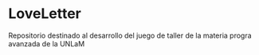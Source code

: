 # LoveLetter
Repositorio destinado al desarrollo del juego de taller de la materia progra avanzada de la UNLaM
